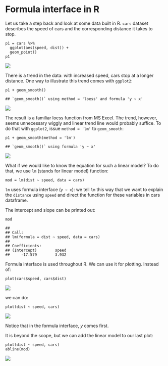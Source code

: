 # Formula interface in R

Let us take a step back and look at some data built in R. `cars` dataset
describes the speed of cars and the corresponding distance it takes to
stop.

    p1 = cars %>% 
      ggplot(aes(speed, dist)) +
      geom_point()
    p1

![](formulaR_files/figure-markdown_strict/unnamed-chunk-1-1.png)

There is a trend in the data: with increased speed, cars stop at a
longer distance. One way to illustrate this trend comes with `ggplot2`:

    p1 + geom_smooth()

    ## `geom_smooth()` using method = 'loess' and formula 'y ~ x'

![](formulaR_files/figure-markdown_strict/unnamed-chunk-2-1.png)

The result is a familiar loess function from MS Excel. The trend,
however, seems unnecessary wiggly and linear trend line would probably
suffice. To do that with `ggplot2`, issue `method = 'lm'` to
`geom_smooth`:

    p1 + geom_smooth(method = 'lm')

    ## `geom_smooth()` using formula 'y ~ x'

![](formulaR_files/figure-markdown_strict/unnamed-chunk-3-1.png)

What if we would like to know the equation for such a linear model? To
do that, we use `lm` (stands for linear model) function:

    mod = lm(dist ~ speed, data = cars)

`lm` uses formula interface (`y ~ x`): we tell `lm` this way that we
want to explain the `distance` using `speed` and direct the function for
these variables in cars dataframe.

The intercept and slope can be printed out:

    mod

    ## 
    ## Call:
    ## lm(formula = dist ~ speed, data = cars)
    ## 
    ## Coefficients:
    ## (Intercept)        speed  
    ##     -17.579        3.932

Formula interface is used throughout R. We can use it for plotting.
Instead of:

    plot(cars$speed, cars$dist)

![](formulaR_files/figure-markdown_strict/unnamed-chunk-6-1.png)

we can do:

    plot(dist ~ speed, cars)

![](formulaR_files/figure-markdown_strict/unnamed-chunk-7-1.png)

Notice that in the formula interface, *y* comes first.

It is beyond the scope, but we can add the linear model to our last
plot:

    plot(dist ~ speed, cars)
    abline(mod)

![](formulaR_files/figure-markdown_strict/unnamed-chunk-8-1.png)
